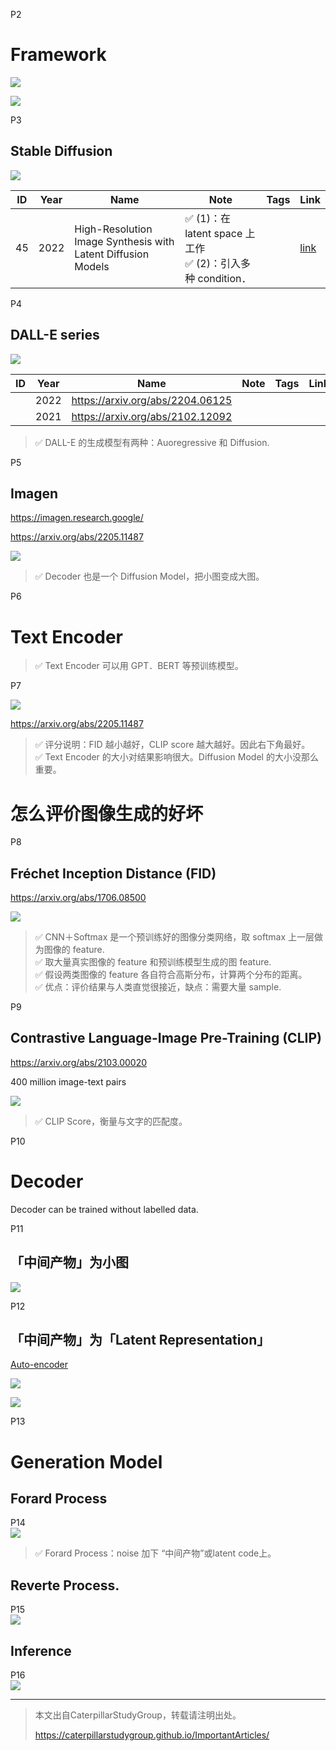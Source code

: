 
P2   
# Framework 

![](../assets/lhy2-2-1.png) 

![](../assets/lhy2-2-2.png) 

P3   
## Stable Diffusion 

![](../assets/lhy2-3.png) 

|ID|Year|Name|Note|Tags|Link|
|---|---|---|---|---|---|
|45|2022|High-Resolution Image Synthesis with Latent Diffusion Models|&#x2705; (1)：在 latent space 上工作<br> &#x2705; (2)：引入多种 condition．||[link](https://caterpillarstudygroup.github.io/ReadPapers/45.html)|   


P4   
## DALL-E series 

![](../assets/lhy2-4.png) 

|ID|Year|Name|Note|Tags|Link|
|---|---|---|---|---|---|
||2022|https://arxiv.org/abs/2204.06125|
||2021|https://arxiv.org/abs/2102.12092|

> &#x2705; DALL-E 的生成模型有两种：Auoregressive 和 Diffusion.   


P5   
## Imagen 

<https://imagen.research.google/>

<https://arxiv.org/abs/2205.11487>


![](../assets/lhy2-5-1.png) 

> &#x2705; Decoder 也是一个 Diffusion Model，把小图变成大图。    


P6   
# Text Encoder   

> &#x2705; Text Encoder 可以用 GPT．BERT 等预训练模型。      


P7   

![](../assets/lhy2-7-1.png) 

<https://arxiv.org/abs/2205.11487>

> &#x2705; 评分说明：FID 越小越好，CLIP score 越大越好。因此右下角最好。   
> &#x2705; Text Encoder 的大小对结果影响很大。Diffusion Model 的大小没那么重要。  

# 怎么评价图像生成的好坏 


P8   
## Fréchet Inception Distance (FID)

<https://arxiv.org/abs/1706.08500>


![](../assets/lhy2-8.png) 


> &#x2705; CNN＋Softmax 是一个预训练好的图像分类网络，取 softmax 上一层做为图像的 feature.    
> &#x2705; 取大量真实图像的 feature 和预训练模型生成的图 feature.    
> &#x2705; 假设两类图像的 feature 各自符合高斯分布，计算两个分布的距离。    
> &#x2705; 优点：评价结果与人类直觉很接近，缺点：需要大量 sample.   


P9   
## Contrastive Language-Image Pre-Training (CLIP) 

<https://arxiv.org/abs/2103.00020>

400 million image-text pairs  


![](../assets/lhy2-9-1.png) 


> &#x2705; CLIP Score，衡量与文字的匹配度。   

P10   
# Decoder

Decoder can be trained without labelled data.   





P11  
## 「中间产物」为小图

![](../assets/lhy2-11-1.png) 

P12   
## 「中间产物」为「Latent Representation」

<u>Auto-encoder</u>

![](../assets/lhy2-12-1.png) 

![](../assets/lhy2-12-2.png) 


P13   
# Generation Model   

## Forard Process

P14   
![](../assets/lhy2-14.png) 

> &#x2705; Forard Process：noise 加下 “中间产物”或latent code上。   

## Reverte Process.    

P15   
![](../assets/lhy2-15.png) 


## Inference    

P16   
![](../assets/lhy2-16.png) 


---------------------------------------
> 本文出自CaterpillarStudyGroup，转载请注明出处。
>
> https://caterpillarstudygroup.github.io/ImportantArticles/
